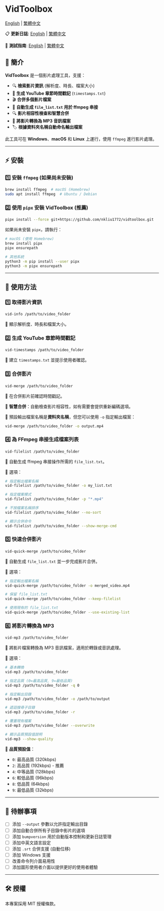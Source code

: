 # **VidToolbox**

[English](README.md) | [繁體中文](README_ZH.md)

📋 **更新日誌**: [English](CHANGELOG_EN.md) | [繁體中文](CHANGELOG_ZH.md)

🧪 **測試指南**: [English](TESTING_GUIDE_EN.md) | [繁體中文](TESTING_GUIDE.md)

## 📌 簡介
**VidToolbox** 是一個影片處理工具，支援：
- 🔍 **檢索影片資訊** (解析度、時長、檔案大小)
- 📝 **生成 YouTube 章節時間戳記** (`timestamps.txt`)
- 🎬 **合併多個影片檔案**
- 📄 **自動生成 `file_list.txt` 用於 ffmpeg 串接**
- 🔍 **影片相容性檢查和智慧合併**
- 🎵 **將影片轉換為 MP3 音訊檔案**
- 🏷️ **根據資料夾名稱自動命名輸出檔案**

此工具可在 **Windows**、**macOS** 和 **Linux** 上運行，使用 `ffmpeg` 進行影片處理。

---

## ⚡ 安裝

### 1️⃣ **安裝 `ffmpeg`** (如果尚未安裝)
```bash
brew install ffmpeg  # macOS (Homebrew)
sudo apt install ffmpeg  # Ubuntu / Debian
```

### 2️⃣ **使用 `pipx` 安裝 VidToolbox (推薦)**
```bash
pipx install --force git+https://github.com/nkliu1772/vidtoolbox.git
```

如果尚未安裝 `pipx`，請執行：

```bash
# macOS (使用 Homebrew)
brew install pipx
pipx ensurepath

# 其他系統
python3 -m pip install --user pipx
python3 -m pipx ensurepath
```

---

## 🚀 使用方法

### **1️⃣ 取得影片資訊**
```bash
vid-info /path/to/video_folder
```
🔹 顯示解析度、時長和檔案大小。

### **2️⃣ 生成 YouTube 章節時間戳記**
```bash
vid-timestamps /path/to/video_folder
```
🔹 建立 `timestamps.txt` 並提示使用者確認。

### **3️⃣ 合併影片**
```bash
vid-merge /path/to/video_folder
```
🔹 在合併影片前確認時間戳記。

🔹 **智慧合併**：自動檢查影片相容性，如有需要會提供重新編碼選項。

🔹 預設輸出檔案名稱是**資料夾名稱**，但您可以使用 `-o` 指定輸出檔案：
```bash
vid-merge /path/to/video_folder -o output.mp4
```

### **4️⃣ 為 FFmpeg 串接生成檔案列表**
```bash
vid-filelist /path/to/video_folder
```
🔹 自動生成 ffmpeg 串接操作所需的 `file_list.txt`。

🔹 選項：
```bash
# 指定輸出檔案名稱
vid-filelist /path/to/video_folder -o my_list.txt

# 指定檔案模式
vid-filelist /path/to/video_folder -p "*.mp4"

# 不按檔案名稱排序
vid-filelist /path/to/video_folder --no-sort

# 顯示合併命令
vid-filelist /path/to/video_folder --show-merge-cmd
```

### **5️⃣ 快速合併影片**
```bash
vid-quick-merge /path/to/video_folder
```
🔹 自動生成 `file_list.txt` 並一步完成影片合併。

🔹 選項：
```bash
# 指定輸出檔案名稱
vid-quick-merge /path/to/video_folder -o merged_video.mp4

# 保留 file_list.txt
vid-quick-merge /path/to/video_folder --keep-filelist

# 使用現有的 file_list.txt
vid-quick-merge /path/to/video_folder --use-existing-list
```

### **6️⃣ 將影片轉換為 MP3**
```bash
vid-mp3 /path/to/video_folder
```
🔹 將影片檔案轉換為 MP3 音訊檔案，適用於轉錄或音訊處理。

🔹 選項：
```bash
# 基本轉換
vid-mp3 /path/to/video_folder

# 指定品質 (0=最高品質, 9=最低品質)
vid-mp3 /path/to/video_folder -q 0

# 指定輸出目錄
vid-mp3 /path/to/video_folder -o /path/to/output

# 遞迴搜尋子目錄
vid-mp3 /path/to/video_folder -r

# 覆蓋現有檔案
vid-mp3 /path/to/video_folder --overwrite

# 顯示品質預設值說明
vid-mp3 --show-quality
```

🔹 **品質預設值**：
- `0`: 最高品質 (320kbps)
- `2`: 高品質 (192kbps) - 推薦
- `4`: 中等品質 (128kbps)
- `6`: 較低品質 (96kbps)
- `8`: 低品質 (64kbps)
- `9`: 最低品質 (32kbps)

---

## 📌 待辦事項
- [ ] 添加 `--output` 參數以允許指定輸出目錄
- [ ] 添加自動合併所有子目錄中影片的選項
- [ ] 添加 `bumpversion` 用於自動版本控制和更新日誌管理
- [ ] 添加中英文語言設定
- [ ] 添加 `.srt` 合併支援 (自動位移)
- [ ] 添加 Windows 支援
- [ ] 改善命令列介面易用性
- [ ] 添加圖形使用者介面以提供更好的使用者體驗

---

## 🛠️ 授權
本專案採用 MIT 授權條款。 